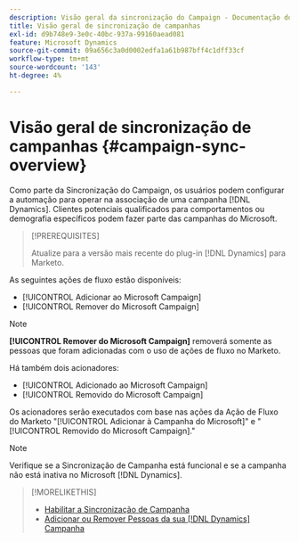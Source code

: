 ```yaml
---
description: Visão geral da sincronização do Campaign - Documentação do Marketo - Documentação do produto
title: Visão geral de sincronização de campanhas
exl-id: d9b748e9-3e0c-40bc-937a-99160aead081
feature: Microsoft Dynamics
source-git-commit: 09a656c3a0d0002edfa1a61b987bff4c1dff33cf
workflow-type: tm+mt
source-wordcount: '143'
ht-degree: 4%

---
```


# Visão geral de sincronização de campanhas {#campaign-sync-overview}

Como parte da Sincronização do Campaign, os usuários podem configurar a automação para operar na associação de uma campanha [!DNL Dynamics]. Clientes potenciais qualificados para comportamentos ou demografia específicos podem fazer parte das campanhas do Microsoft.

>[!PREREQUISITES]
>
>Atualize para a versão mais recente do plug-in [!DNL Dynamics] para Marketo.

As seguintes ações de fluxo estão disponíveis:

* [!UICONTROL Adicionar ao Microsoft Campaign]
* [!UICONTROL Remover do Microsoft Campaign]

>[!NOTE]
>
>**[!UICONTROL Remover do Microsoft Campaign]** removerá somente as pessoas que foram adicionadas com o uso de ações de fluxo no Marketo.

Há também dois acionadores:

* [!UICONTROL Adicionado ao Microsoft Campaign]
* [!UICONTROL Removido do Microsoft Campaign]

Os acionadores serão executados com base nas ações da Ação de Fluxo do Marketo &quot;[!UICONTROL Adicionar à Campanha do Microsoft]&quot; e &quot;[!UICONTROL Removido do Microsoft Campaign].&quot;

>[!NOTE]
>
>Verifique se a Sincronização de Campanha está funcional e se a campanha não está inativa no Microsoft [!DNL Dynamics].

>[!MORELIKETHIS]
>
>* [Habilitar a Sincronização de Campanha](/help/marketo/product-docs/crm-sync/microsoft-dynamics-sync/microsoft-dynamics-sync-details/enable-campaign-sync.md)
>* [Adicionar ou Remover Pessoas da sua [!DNL Dynamics] Campanha](/help/marketo/product-docs/core-marketo-concepts/smart-campaigns/microsoft-dynamics-flow-actions/add-or-remove-people-from-your-dynamics-campaign.md)
